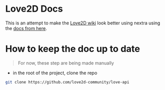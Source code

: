 # Love2D Docs

This is an attempt to make the [Love2D wiki](https://love2d.org/wiki/Main_Page) look better using nextra using the [docs from here](https://github.com/love2d-community/love-api).

# How to keep the doc up to date
> For now, these step are being made manually

- in the root of the project, clone the repo
```bash
git clone https://github.com/love2d-community/love-api
```
